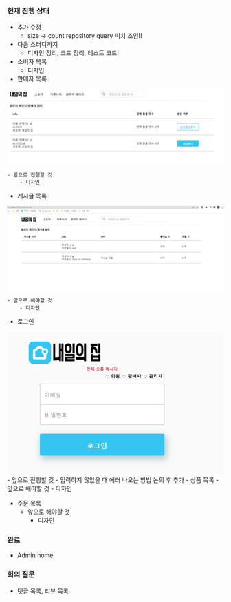 ### 현재 진행 상태
- 추가 수정
    - size -> count repository query 피치 조인!!
- 다음 스터디까지
    - 디자인 정리, 코드 정리, 테스트 코드!
- 소비자 목록
    - 디자인
- 판매자 목록

<img src='img/판매자목록_admin.PNG' />

    - 앞으로 진행할 것
        - 디자인
- 게시글 목록

<img src='img/게시글목록_admin.PNG' />

    - 앞으로 해야할 것
        - 디자인
- 로그인

<img src='img/login.PNG' />
    - 앞으로 진행할 것
        - 입력하지 않았을 때 에러 나오는 방법 논의 후 추가
- 상품 목록
    - 앞으로 해야할 것
        - 디자인

- 주문 목록
    - 앞으로 해야할 것
        - 디자인

### 완료
- Admin home

### 회의 질문
- 댓글 목록, 리뷰 목록